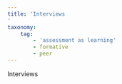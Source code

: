 ```yaml
---
title: 'Interviews
'
taxonomy:
    tag:
        - 'assessment as learning'
        - formative
        - peer
---
```


Interviews
